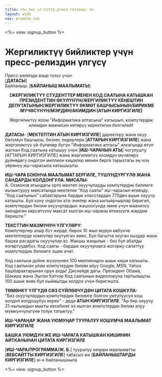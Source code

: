 ```yaml
---
title: <%= hoc_s(:title_press_release) %>
layout: wide
nav: promote_nav
---
```

<%= view :signup_button %>

# Жергиликтүү бийликтер үчүн пресс-релиздин үлгүсү

Пресс-релизди азыр түзүү үчүн  
[**ДАТАСЫ**]  
Байланыш: [**БАЙЛАНЫШ МААЛЫМАТЫ**]  
  

<strong><center>[ЖЕРГИЛИКТҮҮ СТУДЕНТТЕР МЕНЕН КОД СААТЫНА КАТЫШКАН ПРЕЗИДЕНТТИН ӨКҮЛҮНҮН/ЖЕРГИЛИКТҮҮ КЕҢЕШТИН ДЕПУТАТЫНЫН/ЖЕРГИЛИКТҮҮ ӨКМӨТ БАШЧЫСЫНЫН/БИРИКМЕ МҮЧӨСҮНҮН/МЭРДИН/АКИМДИН [АТЫН КИРГИЗГИЛЕ]</strong>
  
Жергиликтүү коом "Информатика аптасына" катышып, компүтердик илимдин маанисин көтөрүү керектигин белгилейт</center>   
  


**ДАТАСЫ**- [**МЕКТЕПТИН АТЫН КИРГИЗГИЛЕ**] директору жана окуу бөлүмүн башчысы, бизнес лидерлери [**АТТАРЫН КИРГИЗГИЛЕ**] жана жергиликтүү үй-бүлөлөр бүгүн "Информатика аптасы" алкагында өтүп жаткан Код саатына катышуу үчүн [**ИШ-ЧАРАНЫН АТЫ**] чогулушту. [АТТАРЫН КИРГИЗГИЛЕ] жана жергиликтүү коомдун мүчөлөрү дүйнөдөгү ондогон миллион кишилер менен бирге тарыхтагы эң чоң үйрөнүү иш-чарасына катышышты.

**ИШ-ЧАРА БОЮНЧА МААЛЫМАТ БЕРГИЛЕ, ТҮШҮНДҮРГҮЛӨ ЖАНА САНДАРДЫ КОЛДОНГУЛА. МИСАЛЫ:**  
А. Осмонов атындагы орто мектеп окуучуларды компүтердик билимге кызыктуруу максатында мектепке "Код сааты" иш-чарасын өткөздү. "Код саатынын" сабактарына бардык класстардан 770дөн ашык окуучу катышты. Бул күнү ондогон ата-энелер жана ыктыярчырлар биригип, компүтердик билим окуучулардын жашоосунда эмне үчүн маанилүү экендигин көрсөтүүнү максат кылган иш-чараны өткөзүүгө жардам беришти."

**ТЕКСТТИН МАЗМУНУН ҮЛГҮЛӨРҮ:**  
Компүтерлер азыр бүт жерде, бирок 10 жыл мурун көбүнчө мектептерде компүтер окутулган эмес. Бул багытта окуган кыздар жана башка расадагы окуучулар аз. Жакшы жаңылык - биз бул абалды өзгөртүүдөбүз. Код сааты - бардык окуучуларга жогорку сапаттуу компүтердик билимге эшик ачат.

Код саатына дүйнө жүзүнүнөн 100 миллиондон ашык киши катышты. Код саатынан улам компүтердик билим алуу Google, MSN, Yahoo башбарактарынан орун алды! Диснейде дагы. Президент Обама, Шакира жана Эштон Кэтчэр Код саатынын видеолоруна тартылышты. 100 ашык өнөк бул кыймылды колдоо үчүн биригишти.

**ТӨМӨНКҮ ҮЛГҮДӨ СӨЗ СҮЙЛӨӨЧҮДӨН ЦИТАТА КОШКУЛА:**  
"Биз окуучулардын компүтердик билимге болгон умтулуусун кош колдоп колдошубуз керек" - деди **АТЫН КИРГИЗГИЛЕ**. "Ар бир окуучу 21-кылымдын мыкты кесибине ээ кылган компүтердик билим алуу мүмкүнчүлүгүнө толук татыктуу."

**ИШ-ЧАРАҢАР ЖАНА УЮМУҢАР ТУУРАЛУУ КОШУМЧА МААЛЫМАТ КИРГИЗГИЛЕ**

**БАШКА УЮМДУН ЖЕ ИШ-ЧАРАГА КАТЫШКАН КИШИНИН АЙТКАНЫНАН ЦИТАТА КИРГИЗГИЛЕ**

[**ИШ-ЧАРА/ПРОГРАММА/Ж. Б.**] тууралуу кеңири маалыматты [**ВЕБСАЙТТЫ КИРГИЗГИЛЕ**] табасыз же [**БАЙЛАНЫШТАРДЫ КИРГИЗГИЛЕ**] м-н байланышкыла

  
  


<%= view :signup_button %>